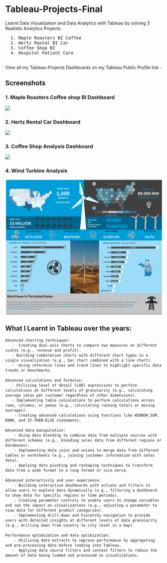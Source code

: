 # Tableau-Projects-Final
Learnt Data Visualization and Data Analytics with Tableau by solving 3 Realistic Analytics Projects.

  <pre>
  1. Maple Roasters BI Coffee   
  2. Hertz Rental BI Car           
  3. Coffee Shop BI 
  4. Hospital Patient Care 
  </pre>

View all my Tableau-Projects Dashboards on my Tableau Public Profile link - 

## Screenshots

### 1. Maple Roasters Coffee shop BI Dashboard

<img src = "https://github.com/Trencio/Tableau-Projects-Final/blob/main/Maple%20Roasters%20BI%20Analysis.png"/>





### 2. Hertz Rental Car Dashboard 

<img src = "https://github.com/Trencio/Tableau-Projects-Final/blob/main/Hertz%20Rental%20Car%20BI%20Analysis%20.png/">





### 3. Coffee Shop Analysis Dashboard 

<img src = "https://github.com/Trencio/Tableau-Projects-Final/blob/main/Maven%20Roasters%20Store%20Analysis.png"/>


### 4. Wind Turbine Analysis 

<img src = "https://github.com/Trencio/Tableau-Projects/blob/main/Wind%20Turbine%20Analysis.jpg"/>

## What I Learnt in Tableau over the years: 

    Advanced charting techniques:
       -  Creating dual-axis charts to compare two measures on different scales (e.g., revenue and profit).
       - Building combination charts with different chart types in a single visualization (e.g., bar chart combined with a line chart).
       -  Using reference lines and trend lines to highlight specific data trends or benchmarks.

    Advanced calculations and formulas:
       - Utilizing level of detail (LOD) expressions to perform calculations at different levels of granularity (e.g., calculating average sales per customer regardless of other dimensions).
       - Implementing table calculations to perform calculations across rows, columns, or panes (e.g., calculating running totals or moving averages).
        - Creating advanced calculations using functions like WINDOW_SUM, RANK, and IF-THEN-ELSE statements.

    Advanced data manipulation:
        - Using data blending to combine data from multiple sources with different schemas (e.g., blending sales data from different regions or databases).
        - Implementing data joins and unions to merge data from different tables or worksheets (e.g., joining customer information with sales data).
        - Applying data pivoting and reshaping techniques to transform data from a wide format to a long format or vice versa.

    Advanced interactivity and user experience:
        - Building interactive dashboards with actions and filters to allow users to explore data dynamically (e.g., filtering a dashboard to show data for specific regions or time periods).
        - Creating parameter controls to enable users to change variables and see the impact on visualizations (e.g., adjusting a parameter to view data for different product categories).
        - Implementing drill-down and hierarchy navigation to provide users with detailed insights at different levels of data granularity (e.g., drilling down from country to city level in a map).

    Performance optimization and data optimization:
        - Utilizing data extracts to improve performance by aggregating and pre-processing data before loading into Tableau.
       -  Applying data source filters and context filters to reduce the amount of data being loaded and processed in visualizations.
